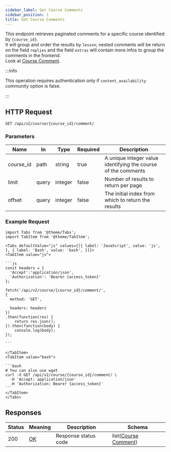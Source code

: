 ```yaml
---
sidebar_label: Get Course Comments
sidebar_position: 1
title: Get Course Comments
---
```


This endpoint retrieves paginated comments for a specific course identified by `{course_id}`.<br/>
It will group and order the results by `lesson`; nested comments will be return on the field `replies` and the field
`extras` will contain more infos to group the comments in the frontend.<br/>
Look at [Course Comment](/docs/apireference/v2/schemas/course_comment).

:::info

This operation requires authentication only if `content_availability` community option is false.

:::

## HTTP Request

`GET /api/v2/course/{course_id}/comment/`

### Parameters

| Name      | In    | Type    | Required | Description                                                   |
|-----------|-------|---------|----------|---------------------------------------------------------------|
| course_id | path  | string  | true     | A unique integer value identifying the course of the comments |
| limit     | query | integer | false    | Number of results to return per page                          |
| offset    | query | integer | false    | The initial index from which to return the results            |

### Example Request

````mdx-code-block
import Tabs from '@theme/Tabs';
import TabItem from '@theme/TabItem';

<Tabs defaultValue="js" values={[{ label: 'JavaScript', value: 'js', }, { label: 'Bash', value: 'bash', }]}>
<TabItem value="js">

```js
const headers = {
  'Accept':'application/json',
  'Authorization': 'Bearer {access_token}'
};

fetch('/api/v2/course/{course_id}/comment/',
{
  method: 'GET',

  headers: headers
})
.then(function(res) {
    return res.json();
}).then(function(body) {
    console.log(body);
});

```

</TabItem>
<TabItem value="bash">

```bash
# You can also use wget
curl -X GET /api/v2/course/{course_id}/comment/ \
  -H 'Accept: application/json'
  -H 'Authorization: Bearer {access_token}'
```
</TabItem>
</Tabs>
````

## Responses

| Status | Meaning                                                 | Description          | Schema                                                               |
|--------|---------------------------------------------------------|----------------------|----------------------------------------------------------------------|
| 200    | [OK](https://tools.ietf.org/html/rfc7231#section-6.3.1) | Response status code | list([Course Comment](/docs/apireference/v2/schemas/course_comment)) |
